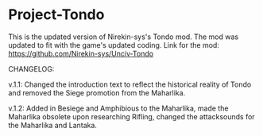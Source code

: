 # Project-Tondo
This is the updated version of Nirekin-sys's Tondo mod. The mod was updated to fit with the game's updated coding. 
Link for the mod: https://github.com/Nirekin-sys/Unciv-Tondo

CHANGELOG: 

v.1.1: Changed the introduction text to reflect the historical reality of Tondo and removed the Siege promotion from the Maharlika.

v.1.2: Added in Besiege and Amphibious to the Maharlika, made the Maharlika obsolete upon researching Rifling, changed the attacksounds for the Maharlika and Lantaka.
